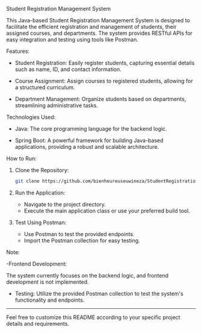 

 Student Registration Management System

This Java-based Student Registration Management System is designed to facilitate the efficient registration and management of students, their assigned courses, and departments. The system provides RESTful APIs for easy integration and testing using tools like Postman.

 Features:

- Student Registration: Easily register students, capturing essential details such as name, ID, and contact information.

- Course Assignment: Assign courses to registered students, allowing for a structured curriculum.

- Department Management: Organize students based on departments, streamlining administrative tasks.

Technologies Used:

- Java: The core programming language for the backend logic.

- Spring Boot: A powerful framework for building Java-based applications, providing a robust and scalable architecture.

 How to Run:

1. Clone the Repository:
   ```bash
   git clone https://github.com/bienheureuseuwineza/StudentRegistrationManagementSystem.git
   ```

2. Run the Application:
   - Navigate to the project directory.
   - Execute the main application class or use your preferred build tool.

3. Test Using Postman:
   - Use Postman to test the provided endpoints.
   - Import the Postman collection for easy testing.


Note:

-Frontend Development:

  The system currently focuses on the backend logic, and frontend development is not implemented. 

- Testing:
  Utilize the provided Postman collection to test the system's functionality and endpoints.

---

Feel free to customize this README according to your specific project details and requirements.
